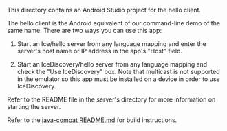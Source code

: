 This directory contains an Android Studio project for the hello client.

The hello client is the Android equivalent of our command-line demo
of the same name. There are two ways you can use this app:

1. Start an Ice/hello server from any language mapping and enter the
server's host name or IP address in the app's "Host" field.

2. Start an IceDiscovery/hello server from any language mapping and
check the "Use IceDiscovery" box. Note that multicast is not supported
in the emulator so this app must be installed on a device in order to
use IceDiscovery.

Refer to the README file in the server's directory for more information
on starting the server.

Refer to the [java-compat README.md](../../README.md) for build instructions.
